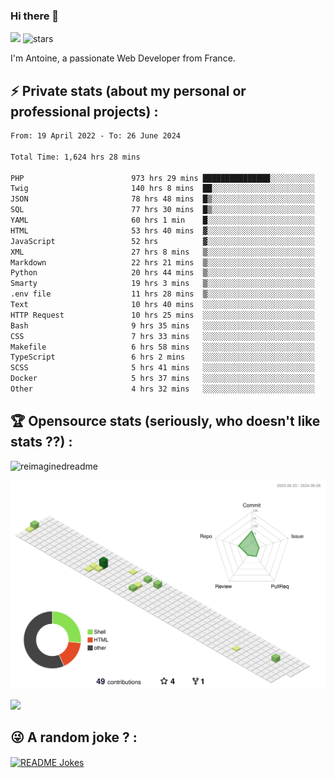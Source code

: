 ### Hi there 👋

![](https://komarev.com/ghpvc/?username=niotna)
<img src="https://img.shields.io/github/stars/niotna?label=Stars" alt="stars">

I'm Antoine, a passionate Web Developer from France.

## :zap: Private stats (about my personal or professional projects) : 

<!--START_SECTION:waka-->

```txt
From: 19 April 2022 - To: 26 June 2024

Total Time: 1,624 hrs 28 mins

PHP                        973 hrs 29 mins ███████████████░░░░░░░░░░   59.93 %
Twig                       140 hrs 8 mins  ██░░░░░░░░░░░░░░░░░░░░░░░   08.63 %
JSON                       78 hrs 48 mins  █▒░░░░░░░░░░░░░░░░░░░░░░░   04.85 %
SQL                        77 hrs 30 mins  █▒░░░░░░░░░░░░░░░░░░░░░░░   04.77 %
YAML                       60 hrs 1 min    █░░░░░░░░░░░░░░░░░░░░░░░░   03.70 %
HTML                       53 hrs 40 mins  ▓░░░░░░░░░░░░░░░░░░░░░░░░   03.30 %
JavaScript                 52 hrs          ▓░░░░░░░░░░░░░░░░░░░░░░░░   03.20 %
XML                        27 hrs 8 mins   ▒░░░░░░░░░░░░░░░░░░░░░░░░   01.67 %
Markdown                   22 hrs 21 mins  ▒░░░░░░░░░░░░░░░░░░░░░░░░   01.38 %
Python                     20 hrs 44 mins  ▒░░░░░░░░░░░░░░░░░░░░░░░░   01.28 %
Smarty                     19 hrs 3 mins   ▒░░░░░░░░░░░░░░░░░░░░░░░░   01.17 %
.env file                  11 hrs 28 mins  ▒░░░░░░░░░░░░░░░░░░░░░░░░   00.71 %
Text                       10 hrs 40 mins  ░░░░░░░░░░░░░░░░░░░░░░░░░   00.66 %
HTTP Request               10 hrs 25 mins  ░░░░░░░░░░░░░░░░░░░░░░░░░   00.64 %
Bash                       9 hrs 35 mins   ░░░░░░░░░░░░░░░░░░░░░░░░░   00.59 %
CSS                        7 hrs 33 mins   ░░░░░░░░░░░░░░░░░░░░░░░░░   00.47 %
Makefile                   6 hrs 58 mins   ░░░░░░░░░░░░░░░░░░░░░░░░░   00.43 %
TypeScript                 6 hrs 2 mins    ░░░░░░░░░░░░░░░░░░░░░░░░░   00.37 %
SCSS                       5 hrs 41 mins   ░░░░░░░░░░░░░░░░░░░░░░░░░   00.35 %
Docker                     5 hrs 37 mins   ░░░░░░░░░░░░░░░░░░░░░░░░░   00.35 %
Other                      4 hrs 32 mins   ░░░░░░░░░░░░░░░░░░░░░░░░░   00.28 %
```

<!--END_SECTION:waka-->

## :trophy: Opensource stats (seriously, who doesn't like stats ??) : 

<!---
[![Top Langs](https://github-readme-stats.vercel.app/api/top-langs/?username=niotna)](https://github.com/anuraghazra/github-readme-stats) 
-->
<img src="https://myreadme.vercel.app/api/embed/niotna?panels=userstatistics,toprepositories,toplanguages,commitgraph" alt="reimaginedreadme" />

![](./profile-3d-contrib/profile-green-animate.svg)

<img src="https://github-profile-trophy.vercel.app/?username=niotna&theme=juicyfresh&no-bg=true" />

## :stuck_out_tongue_winking_eye: A random joke ? : 

<a href="https://readme-jokes.vercel.app"><img align="center" src="https://readme-jokes.vercel.app/api" alt="README Jokes"></a>
